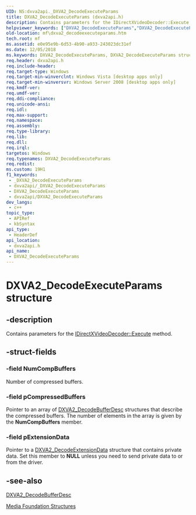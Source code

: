 ```yaml
---
UID: NS:dxva2api._DXVA2_DecodeExecuteParams
title: DXVA2_DecodeExecuteParams (dxva2api.h)
description: Contains parameters for the IDirectXVideoDecoder::Execute method.
helpviewer_keywords: ["DXVA2_DecodeExecuteParams","DXVA2_DecodeExecuteParams structure [Media Foundation]","dxva2api/DXVA2_DecodeExecuteParams","e0e95e9b-6d53-4b90-a933-243023dc31ef","mf.dxva2_decodeexecuteparams"]
old-location: mf\dxva2_decodeexecuteparams.htm
tech.root: mf
ms.assetid: e0e95e9b-6d53-4b90-a933-243023dc31ef
ms.date: 12/05/2018
ms.keywords: DXVA2_DecodeExecuteParams, DXVA2_DecodeExecuteParams structure [Media Foundation], dxva2api/DXVA2_DecodeExecuteParams, e0e95e9b-6d53-4b90-a933-243023dc31ef, mf.dxva2_decodeexecuteparams
req.header: dxva2api.h
req.include-header: 
req.target-type: Windows
req.target-min-winverclnt: Windows Vista [desktop apps only]
req.target-min-winversvr: Windows Server 2008 [desktop apps only]
req.kmdf-ver: 
req.umdf-ver: 
req.ddi-compliance: 
req.unicode-ansi: 
req.idl: 
req.max-support: 
req.namespace: 
req.assembly: 
req.type-library: 
req.lib: 
req.dll: 
req.irql: 
targetos: Windows
req.typenames: DXVA2_DecodeExecuteParams
req.redist: 
ms.custom: 19H1
f1_keywords:
 - _DXVA2_DecodeExecuteParams
 - dxva2api/_DXVA2_DecodeExecuteParams
 - DXVA2_DecodeExecuteParams
 - dxva2api/DXVA2_DecodeExecuteParams
dev_langs:
 - c++
topic_type:
 - APIRef
 - kbSyntax
api_type:
 - HeaderDef
api_location:
 - dxva2api.h
api_name:
 - DXVA2_DecodeExecuteParams
---
```


# DXVA2_DecodeExecuteParams structure


## -description

Contains parameters for the <a href="https://docs.microsoft.com/windows/desktop/api/dxva2api/nf-dxva2api-idirectxvideodecoder-execute">IDirectXVideoDecoder::Execute</a> method.

## -struct-fields

### -field NumCompBuffers

Number of compressed buffers.

### -field pCompressedBuffers

Pointer to an array of <a href="https://docs.microsoft.com/windows/desktop/api/dxva2api/ns-dxva2api-dxva2_decodebufferdesc">DXVA2_DecodeBufferDesc</a> structures that describe the compressed buffers. The number of elements in the array is given by the <b>NumCompBuffers</b> member.

### -field pExtensionData

Pointer to a <a href="https://docs.microsoft.com/windows/desktop/api/dxva2api/ns-dxva2api-dxva2_decodeextensiondata">DXVA2_DecodeExtensionData</a> structure that contains private data. Set this member to <b>NULL</b> unless you need to send private data to or from the driver.

## -see-also

<a href="https://docs.microsoft.com/windows/desktop/api/dxva2api/ns-dxva2api-dxva2_decodebufferdesc">DXVA2_DecodeBufferDesc</a>



<a href="https://docs.microsoft.com/windows/desktop/medfound/media-foundation-structures">Media Foundation Structures</a>

